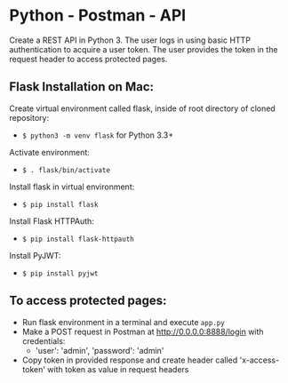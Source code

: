 # Python - Postman - API
Create a REST API in Python 3. The user logs in using basic HTTP authentication to acquire a user token. The user provides the token in the request header to access protected pages. 

## Flask Installation on Mac:
Create virtual environment called flask, inside of root directory of cloned repository:
- `$ python3 -m venv flask` for Python 3.3+

Activate environment:
- `$ . flask/bin/activate`

Install flask in virtual environment:
- `$ pip install flask`

Install Flask HTTPAuth:
- `$ pip install flask-httpauth`

Install PyJWT:
- `$ pip install pyjwt`

## To access protected pages:
- Run flask environment in a terminal and execute `app.py`
- Make a POST request in Postman at http://0.0.0.0:8888/login with credentials: 
  - 'user': 'admin', 'password': 'admin'
- Copy token in provided response and create header called 'x-access-token' with token as value in request headers
